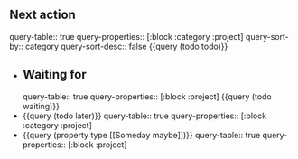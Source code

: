 ## Next action
query-table:: true
query-properties:: [:block :category :project]
query-sort-by:: category
query-sort-desc:: false
{{query (todo todo)}}
- ## Waiting for
  query-table:: true
  query-properties:: [:block :project]
  {{query (todo waiting)}}
- {{query (todo later)}}
  query-table:: true
  query-properties:: [:block :category :project]
- {{query (property type [[Someday maybe]])}}
  query-table:: true
  query-properties:: [:block :project]